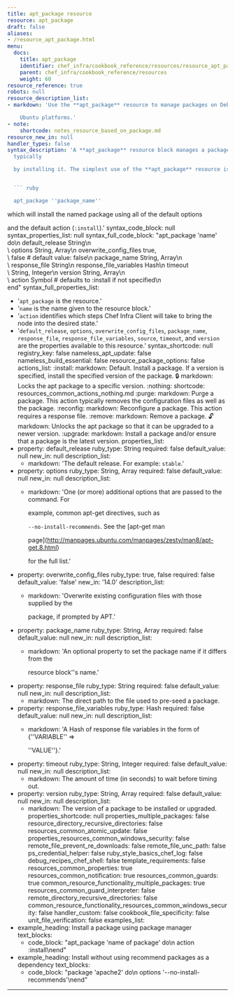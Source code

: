 ```yaml
---
title: apt_package resource
resource: apt_package
draft: false
aliases:
- /resource_apt_package.html
menu:
  docs:
    title: apt_package
    identifier: chef_infra/cookbook_reference/resources/resource_apt_package.md apt_package
    parent: chef_infra/cookbook_reference/resources
    weight: 60
resource_reference: true
robots: null
resource_description_list:
- markdown: 'Use the **apt_package** resource to manage packages on Debian and

    Ubuntu platforms.'
- note:
    shortcode: notes_resource_based_on_package.md
resource_new_in: null
handler_types: false
syntax_description: 'A **apt_package** resource block manages a package on a node,
  typically

  by installing it. The simplest use of the **apt_package** resource is:


  ``` ruby

  apt_package ''package_name''

  ```


  which will install the named package using all of the default options

  and the default action (`:install`).'
syntax_code_block: null
syntax_properties_list: null
syntax_full_code_block: "apt_package 'name' do\n  default_release              String\n\
  \  options                      String, Array\n  overwrite_config_files       true,\
  \ false # default value: false\n  package_name                 String, Array\n \
  \ response_file                String\n  response_file_variables      Hash\n  timeout\
  \                      String, Integer\n  version                      String, Array\n\
  \  action                       Symbol # defaults to :install if not specified\n\
  end"
syntax_full_properties_list:
- '`apt_package` is the resource.'
- '`name` is the name given to the resource block.'
- '`action` identifies which steps Chef Infra Client will take to bring the node into
  the desired state.'
- '`default_release`, `options`, `overwrite_config_files`, `package_name`, `response_file`,
  `response_file_variables`, `source`, `timeout`, and `version` are the properties
  available to this resource.'
syntax_shortcode: null
registry_key: false
nameless_apt_update: false
nameless_build_essential: false
resource_package_options: false
actions_list:
  :install:
    markdown: Default. Install a package. If a version is specified, install the specified
      version of the package.
  :lock:
    markdown: Locks the apt package to a specific version.
  :nothing:
    shortcode: resources_common_actions_nothing.md
  :purge:
    markdown: Purge a package. This action typically removes the configuration files
      as well as the package.
  :reconfig:
    markdown: Reconfigure a package. This action requires a response file.
  :remove:
    markdown: Remove a package.
  :unlock:
    markdown: Unlocks the apt package so that it can be upgraded to a newer version.
  :upgrade:
    markdown: Install a package and/or ensure that a package is the latest version.
properties_list:
- property: default_release
  ruby_type: String
  required: false
  default_value: null
  new_in: null
  description_list:
  - markdown: 'The default release. For example: `stable`.'
- property: options
  ruby_type: String, Array
  required: false
  default_value: null
  new_in: null
  description_list:
  - markdown: 'One (or more) additional options that are passed to the command. For

      example, common apt-get directives, such as

      `--no-install-recommends`. See the [apt-get man

      page](http://manpages.ubuntu.com/manpages/zesty/man8/apt-get.8.html)

      for the full list.'
- property: overwrite_config_files
  ruby_type: true, false
  required: false
  default_value: 'false'
  new_in: '14.0'
  description_list:
  - markdown: 'Overwrite existing configuration files with those supplied by the

      package, if prompted by APT.'
- property: package_name
  ruby_type: String, Array
  required: false
  default_value: null
  new_in: null
  description_list:
  - markdown: 'An optional property to set the package name if it differs from the

      resource block''s name.'
- property: response_file
  ruby_type: String
  required: false
  default_value: null
  new_in: null
  description_list:
  - markdown: The direct path to the file used to pre-seed a package.
- property: response_file_variables
  ruby_type: Hash
  required: false
  default_value: null
  new_in: null
  description_list:
  - markdown: 'A Hash of response file variables in the form of {''VARIABLE'' =\>

      ''VALUE''}.'
- property: timeout
  ruby_type: String, Integer
  required: false
  default_value: null
  new_in: null
  description_list:
  - markdown: The amount of time (in seconds) to wait before timing out.
- property: version
  ruby_type: String, Array
  required: false
  default_value: null
  new_in: null
  description_list:
  - markdown: The version of a package to be installed or upgraded.
properties_shortcode: null
properties_multiple_packages: false
resource_directory_recursive_directories: false
resources_common_atomic_update: false
properties_resources_common_windows_security: false
remote_file_prevent_re_downloads: false
remote_file_unc_path: false
ps_credential_helper: false
ruby_style_basics_chef_log: false
debug_recipes_chef_shell: false
template_requirements: false
resources_common_properties: true
resources_common_notification: true
resources_common_guards: true
common_resource_functionality_multiple_packages: true
resources_common_guard_interpreter: false
remote_directory_recursive_directories: false
common_resource_functionality_resources_common_windows_security: false
handler_custom: false
cookbook_file_specificity: false
unit_file_verification: false
examples_list:
- example_heading: Install a package using package manager
  text_blocks:
  - code_block: "apt_package 'name of package' do\n  action :install\nend"
- example_heading: Install without using recommend packages as a dependency
  text_blocks:
  - code_block: "package 'apache2' do\n  options '--no-install-recommends'\nend"

---
```

